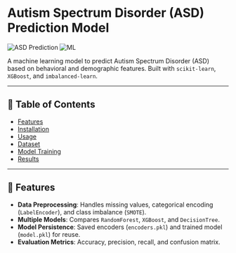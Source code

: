 # Autism Spectrum Disorder (ASD) Prediction Model

![ASD Prediction](https://img.shields.io/badge/Python-3.8%2B-blue) 
![ML](https://img.shields.io/badge/Machine%20Learning-RandomForest-orange)

A machine learning model to predict Autism Spectrum Disorder (ASD) based on behavioral and demographic features. Built with `scikit-learn`, `XGBoost`, and `imbalanced-learn`.

---

## 📌 Table of Contents
- [Features](#-features)
- [Installation](#-installation)
- [Usage](#-usage)
- [Dataset](#-dataset)
- [Model Training](#-model-training)
- [Results](#-results)
---

## 🌟 Features
- **Data Preprocessing**: Handles missing values, categorical encoding (`LabelEncoder`), and class imbalance (`SMOTE`).
- **Multiple Models**: Compares `RandomForest`, `XGBoost`, and `DecisionTree`.
- **Model Persistence**: Saved encoders (`encoders.pkl`) and trained model (`model.pkl`) for reuse.
- **Evaluation Metrics**: Accuracy, precision, recall, and confusion matrix.


